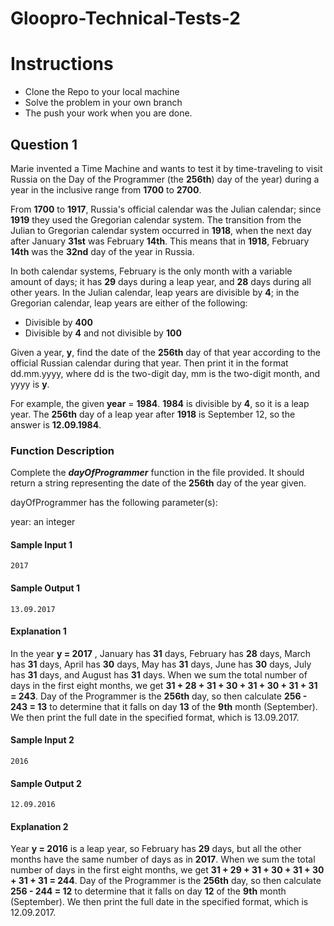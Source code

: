 # Gloopro-Technical-Tests-2

# Instructions
 - Clone the Repo to your local machine
 - Solve the problem in your own branch
 - The push your work when you are done. 

## Question 1

Marie invented a Time Machine and wants to test it by time-traveling to visit Russia on the Day of the Programmer (the **256th**) day of the year) during a year in the inclusive range from **1700** to **2700**. 

From **1700** to **1917**, Russia's official calendar was the Julian calendar; since **1919** they used the Gregorian calendar system. The transition from the Julian to Gregorian calendar system occurred in **1918**, when the next day after January **31st** was February **14th**. This means that in **1918**, February **14th**  was the  **32nd** day of the year in Russia.

In both calendar systems, February is the only month with a variable amount of days; it has **29** days during a leap year, and **28** days during all other years. In the Julian calendar, leap years are divisible by **4**; in the Gregorian calendar, leap years are either of the following:

* Divisible by **400**
* Divisible by **4** and not divisible by **100**

Given a year, **y**, find the date of the **256th** day of that year according to the official Russian calendar during that year. Then print it in the format dd.mm.yyyy, where dd is the two-digit day, mm is the two-digit month, and yyyy is **y**.

For example, the given **year** = **1984**. **1984**  is divisible by **4**, so it is a leap year. The **256th**  day of a leap year after **1918** is September 12, so the answer is **12.09.1984**.

### Function Description

Complete the **_dayOfProgrammer_** function in the file provided. It should return a string representing the date of the **256th** day of the year given.

dayOfProgrammer has the following parameter(s):

year: an integer

#### Sample Input 1
```
2017
````
#### Sample Output 1
```
13.09.2017
```
#### Explanation 1

In the year **y = 2017** , January has **31** days, February has **28** days, March has **31** days, April has **30** days, May has **31** days, June has **30** days, July has **31** days, and August has **31** days. When we sum the total number of days in the first eight months, we get **31 + 28 + 31 + 30 + 31 + 30 + 31 + 31 = 243**. Day of the Programmer is the **256th** day, so then calculate **256 - 243 = 13** to determine that it falls on day **13** of the **9th** month (September). We then print the full date in the specified format, which is 13.09.2017.

#### Sample Input 2
```
2016
```  
#### Sample Output 2
```  
12.09.2016
```
#### Explanation 2

Year **y = 2016** is a leap year, so February has **29** days, but all the other months have the same number of days as in **2017**. When we sum the total number of days in the first eight months, we get **31 + 29 + 31 + 30 + 31 + 30 + 31 + 31 = 244**. Day of the Programmer is the **256th** day, so then calculate **256 - 244 = 12** to determine that it falls on day **12** of the **9th** month (September). We then print the full date in the specified format, which is 12.09.2017.

  